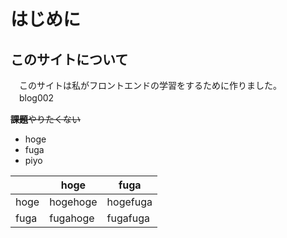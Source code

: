 # はじめに
## このサイトについて
　このサイトは私がフロントエンドの学習をするために作りました。
　blog002

~~**課題**やりたくない~~

- hoge
- fuga
- piyo

| | hoge | fuga |
| ---- | ---- | ---- | 
| hoge | hogehoge | hogefuga|
| fuga | fugahoge | fugafuga |